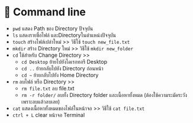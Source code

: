 # 🐣 Command line 
- `pwd` แสดง Path ของ Directory ปัจจุบัน 
- `ls` แสดงรายชื่อไฟล์ และDirectoryในตำแหน่งปัจจุบัน
- `touch` สร้างไฟล์เปล่าใหม่ >> วิธีใช้ `touch new_file.txt`
- `mkdir` สร้าง Directory ใหม่ >> วิธีใช้ `mkdir new_folder`
- `cd` ใช้สำหรับ Change Directory >>
  - `cd Desktop` ย้ายไปยังไดเรกทอรี Desktop
  - `cd ..` ย้ายกลับไปยัง Directory ก่อนหน้า
  - `cd ~` ย้ายกลับไปยัง Home Directory
- `rm` ลบไฟล์ หรือ Directory >>
  - `rm file.txt` ลบ file.txt
  - `rm -r folder/` ลบทั้ง Directory folder และเนื้อหาทั้งหมด (ต้องใช้ความระมัดระวังเพราะลบแล้วลบเลย)
- `cat` แสดงเนื้อหาทั้งหมดของไฟล์ในหน้าจอ >> วิธีใช้ `cat file.txt`
- `ctrl + L`  clear หน้าจอ Terminal
